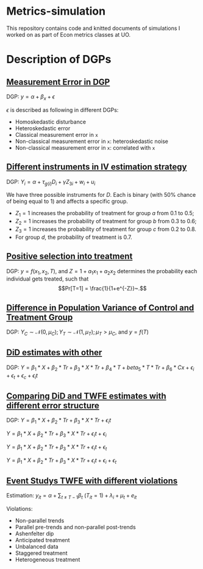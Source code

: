 # Metrics-simulation

This repository contains code and knitted documents of simulations I worked on as part of Econ metrics classes at UO.

# Description of DGPs

## [Measurement Error in DGP](code/metrics_khurana_PS2_05122024.Rmd)

DGP: $y = \alpha+ \beta_x + \epsilon$

$\epsilon$ is described as following in different DGPs:

-   Homoskedastic disturbance
-   Heteroskedastic error
-   Classical measurement error in `x`
-   Non-classical measurement error in `x`: heteroskedastic noise
-   Non-classical measurement error in `x`: correlated with `x`

## [Different instruments in IV estimation strategy](code/metrics_khurana_final-home_06132024.qmd)

DGP: $Y_i = \alpha + \tau_{g(i)} D_i + \gamma Z_{3i} + w_i + u_i$

We have three possible instruments for $D$. Each is binary (with 50% chance of being equal to $1$) and affects a specific group.

-   $Z_1=1$ increases the probability of treatment for group $a$ from 0.1 to 0.5;
-   $Z_2=1$ increases the probability of treatment for group $b$ from 0.3 to 0.6;
-   $Z_3=1$ increases the probability of treatment for group $c$ from 0.2 to 0.8.
-   For group $d$, the probability of treatment is 0.7.

## [Positive selection into treatment](code/metrics_khurana_A1_01202025.Rmd)

DGP: $y = f(x_{1}, x_{2}, T),$ and $Z = 1 + a_1x_1 + a_2x_2$ determines the probability each individual gets treated, such that $$Pr[T=1] = \frac{1}{1+e^{-Z}}~.$$

## [Difference in Population Variance of Control and Treatment Group](code/metrics_khurana_A5_02112025.Rmd)

DGP: $Y_C \sim \mathcal{N}(0, \mu_C); Y_T \sim \mathcal{N}(1, \mu_T); \mu_T > \mu_C$, and $y = f(T)$

## [DiD estimates with other](code/metrics_khurana_A5_02112025.Rmd)

DGP: $Y = \beta_1*X + \beta_2*Tr + \beta_3*X*Tr + \beta_4*T + beta_5*T*Tr + \beta_6*Cx + \epsilon_i + \epsilon_t + \epsilon_c + \epsilon_it$

## [Comparing DiD and TWFE estimates with different error structure](code/metrics_khurana_A3_02142025.Rmd)

DGP: $Y = \beta_1*X + \beta_2*Tr + \beta_3*X*Tr + \epsilon_it$

$Y = \beta_1*X + \beta_2*Tr + \beta_3*X*Tr + \epsilon_it + \epsilon_i$

$Y = \beta_1*X + \beta_2*Tr + \beta_3*X*Tr + \epsilon_it + \epsilon_t$

$Y = \beta_1*X + \beta_2*Tr + \beta_3*X*Tr + \epsilon_it + \epsilon_i + \epsilon_t$


## [Event Studys TWFE with different violations](code/metrics_khurana_A6-event-studies_02212025.Rmd)

Estimation: $y_{it} = \alpha + \sum_{t~\ne~T-1}\beta_t~(T_{it}=1) + \lambda_{i} + \mu_{t} + e_{it}~$

Violations:

- Non-parallel trends
- Parallel pre-trends and non-parallel post-trends
- Ashenfelter dip
- Anticipated treatment
- Unbalanced data
- Staggered treatment
- Heterogeneous treatment
